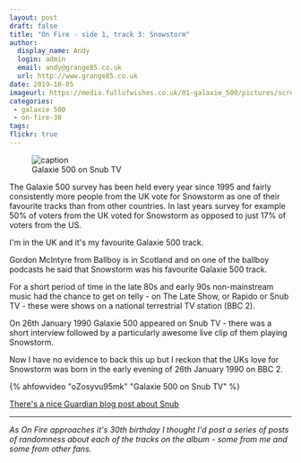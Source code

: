 ```yaml
---
layout: post
draft: false
title: "On Fire - side 1, track 3: Snowstorm"
author:
  display_name: Andy
  login: admin
  email: andy@grange85.co.uk
  url: http://www.grange85.co.uk
date: 2019-10-05
imageurl: https://media.fullofwishes.co.uk/01-galaxie_500/pictures/screenshot-galaxie-500-snub.jpg
categories:
 - galaxie 500
 - on-fire-30
tags:
flickr: true
---
```

<figure class="caption aligncenter"><img src="https://media.fullofwishes.co.uk/01-galaxie_500/pictures/screenshot-galaxie-500-snub.jpg" alt="caption" /><figcaption class="caption-text">Galaxie 500 on Snub TV</figcaption></figure>
The Galaxie 500 survey has been held every year since 1995 and fairly consistently more people from the UK vote for Snowstorm as one of their favourite tracks than from other countries. In last years survey for example 50% of voters from the UK voted for Snowstorm as opposed to just 17% of voters from the US.

I'm in the UK and it's my favourite Galaxie 500 track.

Gordon McIntyre from Ballboy is in Scotland and on one of the ballboy podcasts he said that Snowstorm was his favourite Galaxie 500 track.

For a short period of time in the late 80s and early 90s non-mainstream music had the chance to get on telly - on The Late Show, or Rapido or Snub TV - these were shows on a national terrestrial TV station (BBC 2).

On 26th January 1990 Galaxie 500 appeared on Snub TV - there was a short interview followed by a particularly awesome live clip of them playing Snowstorm. 

Now I have no evidence to back this up but I reckon that the UKs love for Snowstorm was born in the early evening of 26th January 1990 on BBC 2.

{% ahfowvideo "oZosyvu95mk" "Galaxie 500 on Snub TV" %}

<a href="https://www.theguardian.com/music/musicblog/2017/jun/06/snub-tv-cult-80s-music-show-unearthed-underground">There's a nice Guardian blog post about Snub</a>

---

_As On Fire approaches it's 30th birthday I thought I'd post a series of posts of randomness about each of the tracks on the album - some from me and some from other fans._
